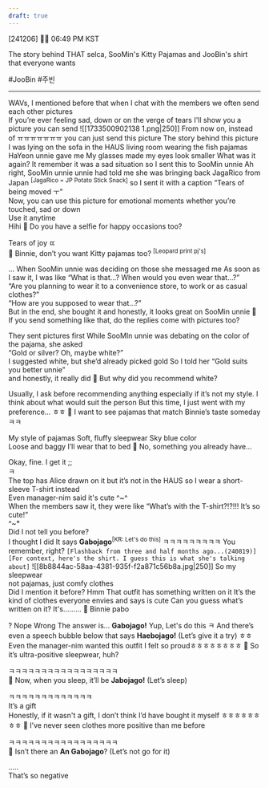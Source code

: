 ```yaml
---
draft: true
---
```

[241206] 🐣💭 06:49 PM KST

The story behind THAT selca, SooMin's Kitty Pajamas and JooBin's shirt that everyone wants

#JooBin #주빈
___

WAVs, I mentioned before that when I chat with the members
we often send each other pictures  
If you’re ever feeling sad, down or on the verge of tears
I'll show you a picture you can send
![[1733500902138 1.png|250]]
From now on, instead of ㅠㅠㅠㅠㅠㅠㅠ
you can just send this picture
The story behind this picture
I was lying on the sofa in the HAUS living room
wearing the fish pajamas HaYeon unnie gave me 
My glasses made my eyes look smaller
What was it again? It remember it was a sad situation
so I sent this to SooMin unnie
Ah right, SooMin unnie unnie had told me she was bringing back JagaRico from Japan <sup>[JagaRico = JP Potato Stick Snack]</sup> 
so I sent it with a caption “Tears of being moved ㅜ”  
Now, you can use this picture for emotional moments
whether you’re touched, sad or down  
Use it anytime  
Hihi
🫧 Do you have a selfie for happy occasions too?

Tears of joy
ㄸ  
🫧 Binnie, don’t you want Kitty pajamas too? <sup>[Leopard print pj's]</sup>

… When SooMin unnie was deciding on those
she messaged me 
As soon as I saw it, I was like
“What is that…? When would you even wear that…?”  
“Are you planning to wear it to a convenience store, to work or as casual clothes?”  
“How are you supposed to wear that…?”  
But in the end, she bought it
and honestly, it looks great on SooMin unnie
🫧 If you send something like that, do the replies come with pictures too?

They sent pictures first
While SooMIn unnie was debating on the color of the pajama, she asked  
“Gold or silver? Oh, maybe white?”  
I suggested white, but she’d already picked gold
So I told her “Gold suits you better unnie”  
and honestly, it really did
🫧 But why did you recommend white?

Usually, I ask before recommending anything
especially if it’s not my style. I think about what would suit the person
But this time, I just went with my preference… ㅎㅎ
🫧 I want to see pajamas that match Binnie’s taste someday ㅋㅋ

My style of pajamas
Soft, fluffy sleepwear 
Sky blue color  
Loose and baggy
I’ll wear that to bed
🫧 No, something you already have…

Okay, fine. I get it ;;  
ㅋ  
The top has Alice drawn on it but it’s not in the HAUS
so I wear a short-sleeve T-shirt instead  
Even manager-nim said it's cute
^~^  
When the members saw it, they were like 
“What’s with the T-shirt?!?!!! It’s so cute!”  
^~*  
Did I not tell you before?  
I thought I did
It says **Gabojago**<sup>[KR: Let's do this]</sup>
ㅋㅋㅋㅋㅋㅋㅋㅋㅋ 
You remember, right?
`[Flashback from three and half months ago...(240819)]`
`[For context, here's the shirt. I guess this is what she's talking about]` 
![[8b8844ac-58aa-4381-935f-f2a871c56b8a.jpg|250]]
So my sleepwear  
not pajamas, just comfy clothes  
Did I mention it before? Hmm 
That outfit has something written on it
It’s the kind of clothes everyone envies and says is cute
Can you guess what’s written on it?
It's.........
🫧 Binnie pabo

?
Nope
Wrong
The answer is...
**Gabojago!** 
Yup, Let's do this
ㅋ
And there’s even a speech bubble below that says
**Haebojago!** (Let’s give it a try) 
ㅎㅎ Even the manager-nim wanted this outfit 
I felt so proudㅎㅎㅎㅎㅎㅎㅎㅎ
🫧 So it’s ultra-positive sleepwear, huh?

ㅋㅋㅋㅋㅋㅋㅋㅋㅋㅋㅋㅋㅋㅋㅋㅋㅋ  
🫧 Now, when you sleep, it’ll be **Jabojago!** (Let’s sleep)

ㅋㅋㅋㅋㅋㅋㅋㅋㅋㅋㅋㅋㅋ  
It’s a gift  
Honestly, if it wasn't a gift, I don’t think I’d have bought it myself
ㅎㅎㅎㅎㅎㅎㅎㅎ
🫧 I’ve never seen clothes more positive than me before

ㅋㅋㅋㅋㅋㅋㅋㅋㅋㅋㅋㅋㅋㅋㅋㅋㅋ  
🫧 Isn’t there an **An Gabojago**? (Let’s not go for it)

.....  
That’s so negative